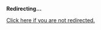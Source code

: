 <!DOCTYPE html>
<html>
<head>
<title>Redirecting...</title>
<link rel="canonical" href="http://blog.jle.im/entry/first-class-statements.html.md"/>
<meta http-equiv="content-type" content="text/html; charset=utf-8" />
<script>
(function(i,s,o,g,r,a,m){i['GoogleAnalyticsObject']=r;i[r]=i[r]||function(){
(i[r].q=i[r].q||[]).push(arguments)},i[r].l=1*new Date();a=s.createElement(o),
m=s.getElementsByTagName(o)[0];a.async=1;a.src=g;m.parentNode.insertBefore(a,m)
})(window,document,'script','//www.google-analytics.com/analytics.js','ga');
ga('create', { trackingId: 'UA-443711-8', cookieDomain: 'jle.im', redirect: 'http://blog.jle.im/entry/first-class-statements.html.md'});
ga('send', { hitType: 'pageview', hitCallback: function() { document.location.href = 'http://blog.jle.im/entry/first-class-statements.html.md'; } });
</script>
</head>
<body>
  <p><strong>Redirecting...</strong></p>
  <p><a href='http://blog.jle.im/entry/first-class-statements.html.md'>Click here if you are not redirected.</a></p>
  <script>
    setTimeout(function() { document.location.href = 'http://blog.jle.im/entry/first-class-statements.html.md'; }, 1000);
  </script>
</body>
</html>

